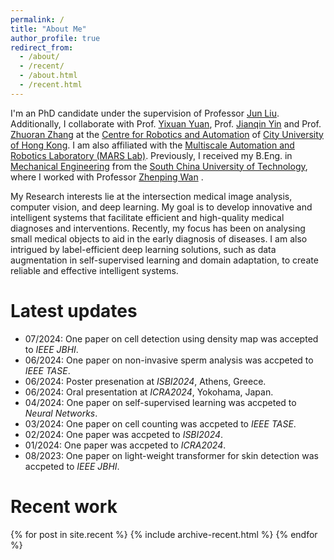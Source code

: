 ```yaml
---
permalink: /
title: "About Me"
author_profile: true
redirect_from:
  - /about/
  - /recent/
  - /about.html
  - /recent.html
---
```


<!-- 
A data-driven personal website
====== -->

<!-- **I'm actively recruiting lab members**, so please send me your CV and a brief
description of your research interests if you'd like to be considered! -->

I'm an PhD candidate under the supervision of Professor [Jun Liu](https://scholars.cityu.edu.hk/en/persons/jun-liu(828ed819-1d73-466a-b468-63b5292cb4f6).html).
Additionally, I collaborate with Prof. [Yixuan Yuan](https://www.ee.cuhk.edu.hk/~yxyuan/), Prof. [Jianqin Yin](https://www.researchgate.net/profile/Jianqin-Yin) and Prof. [Zhuoran Zhang](https://sse.cuhk.edu.cn/en/faculty/zhangzhuoran) at the 
[Centre for Robotics and Automation](https://www.cityu.edu.hk/cra/) of [City University of Hong Kong](https://www.cityu.edu.hk/).
I am also affiliated with the 
[Multiscale Automation and Robotics Laboratory (MARS Lab)](https://www.cityu.edu.hk/mne/marslab/).
Previously, I received my B.Eng. in
[Mechanical Engineering](http://cogsci.ucmerced.edu/) from the
[South China University of Technology](https://www.scut.edu.cn/en/), where I worked with Professor
[Zhenping Wan](https://www.researchgate.net/profile/Zhenping-Wan) .

My Research interests lie at the intersection medical image analysis, computer vision, and deep learning.
My goal is to develop innovative and intelligent systems that facilitate efficient and high-quality medical diagnoses and interventions. 
Recently, my focus has been on analysing small medical objects to aid in the early diagnosis of diseases.
I am also intrigued by label-efficient deep learning solutions, such as data augmentation in self-supervised learning and domain adaptation, to create reliable and effective intelligent systems.

Latest updates
======
* 07/2024: One paper on cell detection using density map was accepted to *IEEE JBHI*.
* 06/2024: One paper on non-invasive sperm analysis was accpeted to *IEEE TASE*.
* 06/2024: Poster presenation at *ISBI2024*, Athens, Greece.
* 06/2024: Oral presentation at *ICRA2024*, Yokohama, Japan.
* 04/2024: One paper on self-supervised learning was accpeted to *Neural Networks*.
* 03/2024: One paper on cell counting was accpeted to *IEEE TASE*.
* 02/2024: One paper was accpeted to *ISBI2024*.
* 01/2024: One paper was accpeted to *ICRA2024*.
* 08/2023: One paper on light-weight transformer for skin detection was accpeted to *IEEE JBHI*.

<!-- * 01/2021: Three papers were accepted to ICLR2021, two spotlight (top 4%) and one poster. -->
<!-- * 06/2020: I will join the School of Information Technology, Deakin University, as a lecturer. -->
<!-- * 06/2020: One paper on robust loss functions was accepted to ICML2020.
* 05/2020: One paper on understanding medical adversarial attacks/examples was accepted to journal Pattern Recognition. -->
<!-- * 12/2019: Two papers were accepted to ICLR2020. -->
<!-- * 12/2019: I gave a invited tutorial on Adversarial Machine Learning (AML) at <a href="http://nugget.unisa.edu.au/AI2019/index.php#" target="_blank">Australasian Joint Conference on Artificial Intelligence (AI2019)</a>. <a href="https://github.com/xingjunm/An-Introduction-to-Adversarial-Machine-Learning" target="_blank">GitHub (slides and codes)</a>. -->
<!-- * 08/2019: I gave a talk on generative adversarial networks (GANs) at <a href="https://mondo.com.au/" target="_blank">Mondo</a>. -->
<!-- * 05/2019: I will visit RIKEN and NII in Japan, June 2019. -->
<!-- * 12/2018: Session Chair of the Computer Science and IT session at <a href="http://www.capsaus.org/?a=3FA592EB18CBDF30" target="_blank">The 11th Research Symposium for Chinese PhD Students and Scholars in Australia</a>. -->
<!-- * 09/2018: I took the position of Research Fellow in The University of Melbourne. -->
<!-- * 09/2018: I submitted my PhD thesis. -->
<!-- * 07/2018: Long talk at ICML 2018 Conference, Stockholm, Sweden. -->
<!-- * 03/2018: Research intern at National Institute of Informatic, Tokyo Japan. -->

Recent work
======
{% for post in site.recent %}
  {% include archive-recent.html %}
{% endfor %}